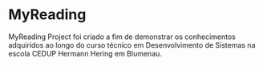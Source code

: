 # MyReading
MyReading Project foi criado a fim de demonstrar os conhecimentos adquiridos ao longo do curso técnico em Desenvolvimento de Sistemas na escola CEDUP Hermann Hering em Blumenau.

